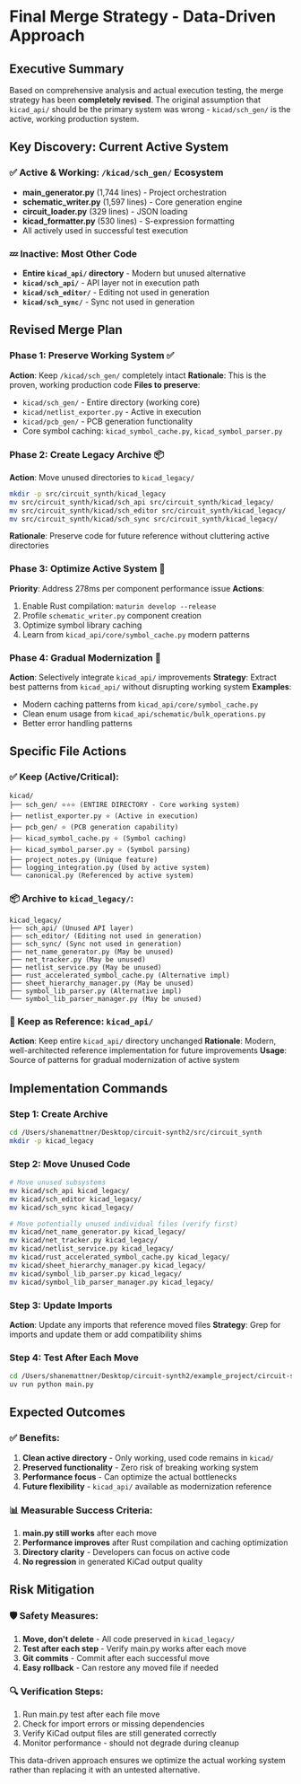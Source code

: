 # Final Merge Strategy - Data-Driven Approach

## Executive Summary

Based on comprehensive analysis and actual execution testing, the merge strategy has been **completely revised**. The original assumption that `kicad_api/` should be the primary system was wrong - `kicad/sch_gen/` is the active, working production system.

## Key Discovery: Current Active System

### ✅ Active & Working: `/kicad/sch_gen/` Ecosystem
- **main_generator.py** (1,744 lines) - Project orchestration
- **schematic_writer.py** (1,597 lines) - Core generation engine  
- **circuit_loader.py** (329 lines) - JSON loading
- **kicad_formatter.py** (530 lines) - S-expression formatting
- All actively used in successful test execution

### 💤 Inactive: Most Other Code
- **Entire `kicad_api/` directory** - Modern but unused alternative
- **`kicad/sch_api/`** - API layer not in execution path
- **`kicad/sch_editor/`** - Editing not used in generation
- **`kicad/sch_sync/`** - Sync not used in generation

## Revised Merge Plan

### Phase 1: Preserve Working System ✅
**Action**: Keep `/kicad/sch_gen/` completely intact
**Rationale**: This is the proven, working production code
**Files to preserve**:
- `kicad/sch_gen/` - Entire directory (working core)
- `kicad/netlist_exporter.py` - Active in execution  
- `kicad/pcb_gen/` - PCB generation functionality
- Core symbol caching: `kicad_symbol_cache.py`, `kicad_symbol_parser.py`

### Phase 2: Create Legacy Archive 📦
**Action**: Move unused directories to `kicad_legacy/`
```bash
mkdir -p src/circuit_synth/kicad_legacy
mv src/circuit_synth/kicad/sch_api src/circuit_synth/kicad_legacy/
mv src/circuit_synth/kicad/sch_editor src/circuit_synth/kicad_legacy/
mv src/circuit_synth/kicad/sch_sync src/circuit_synth/kicad_legacy/
```

**Rationale**: Preserve code for future reference without cluttering active directories

### Phase 3: Optimize Active System 🚀  
**Priority**: Address 278ms per component performance issue
**Actions**:
1. Enable Rust compilation: `maturin develop --release` 
2. Profile `schematic_writer.py` component creation
3. Optimize symbol library caching
4. Learn from `kicad_api/core/symbol_cache.py` modern patterns

### Phase 4: Gradual Modernization 🔧
**Action**: Selectively integrate `kicad_api/` improvements
**Strategy**: Extract best patterns from `kicad_api/` without disrupting working system
**Examples**:
- Modern caching patterns from `kicad_api/core/symbol_cache.py`
- Clean enum usage from `kicad_api/schematic/bulk_operations.py`  
- Better error handling patterns

## Specific File Actions

### ✅ Keep (Active/Critical):
```
kicad/
├── sch_gen/ ⭐⭐⭐ (ENTIRE DIRECTORY - Core working system)
├── netlist_exporter.py ⭐ (Active in execution)
├── pcb_gen/ ⭐ (PCB generation capability)  
├── kicad_symbol_cache.py ⭐ (Symbol caching)
├── kicad_symbol_parser.py ⭐ (Symbol parsing)
├── project_notes.py (Unique feature)
├── logging_integration.py (Used by active system)
└── canonical.py (Referenced by active system)
```

### 📦 Archive to `kicad_legacy/`:
```
kicad_legacy/
├── sch_api/ (Unused API layer)
├── sch_editor/ (Editing not used in generation)  
├── sch_sync/ (Sync not used in generation)
├── net_name_generator.py (May be unused)
├── net_tracker.py (May be unused)
├── netlist_service.py (May be unused)
├── rust_accelerated_symbol_cache.py (Alternative impl)
├── sheet_hierarchy_manager.py (May be unused)
├── symbol_lib_parser.py (Alternative impl)
└── symbol_lib_parser_manager.py (May be unused)
```

### 🔄 Keep as Reference: `kicad_api/`
**Action**: Keep entire `kicad_api/` directory unchanged
**Rationale**: Modern, well-architected reference implementation for future improvements
**Usage**: Source of patterns for gradual modernization of active system

## Implementation Commands

### Step 1: Create Archive
```bash
cd /Users/shanemattner/Desktop/circuit-synth2/src/circuit_synth
mkdir -p kicad_legacy
```

### Step 2: Move Unused Code
```bash
# Move unused subsystems  
mv kicad/sch_api kicad_legacy/
mv kicad/sch_editor kicad_legacy/
mv kicad/sch_sync kicad_legacy/

# Move potentially unused individual files (verify first)
mv kicad/net_name_generator.py kicad_legacy/
mv kicad/net_tracker.py kicad_legacy/  
mv kicad/netlist_service.py kicad_legacy/
mv kicad/rust_accelerated_symbol_cache.py kicad_legacy/
mv kicad/sheet_hierarchy_manager.py kicad_legacy/
mv kicad/symbol_lib_parser.py kicad_legacy/
mv kicad/symbol_lib_parser_manager.py kicad_legacy/
```

### Step 3: Update Imports
**Action**: Update any imports that reference moved files
**Strategy**: Grep for imports and update them or add compatibility shims

### Step 4: Test After Each Move
```bash
cd /Users/shanemattner/Desktop/circuit-synth2/example_project/circuit-synth
uv run python main.py
```

## Expected Outcomes

### ✅ Benefits:
1. **Clean active directory** - Only working, used code remains in `kicad/`
2. **Preserved functionality** - Zero risk of breaking working system  
3. **Performance focus** - Can optimize the actual bottlenecks
4. **Future flexibility** - `kicad_api/` available as modernization reference

### 📊 Measurable Success Criteria:
1. **main.py still works** after each move
2. **Performance improves** after Rust compilation and caching optimization
3. **Directory clarity** - Developers can focus on active code
4. **No regression** in generated KiCad output quality

## Risk Mitigation

### 🛡️ Safety Measures:
1. **Move, don't delete** - All code preserved in `kicad_legacy/`
2. **Test after each step** - Verify main.py works after each move
3. **Git commits** - Commit after each successful move
4. **Easy rollback** - Can restore any moved file if needed

### 🔍 Verification Steps:
1. Run main.py test after each file move
2. Check for import errors or missing dependencies
3. Verify KiCad output files are still generated correctly
4. Monitor performance - should not degrade during cleanup

This data-driven approach ensures we optimize the actual working system rather than replacing it with an untested alternative.